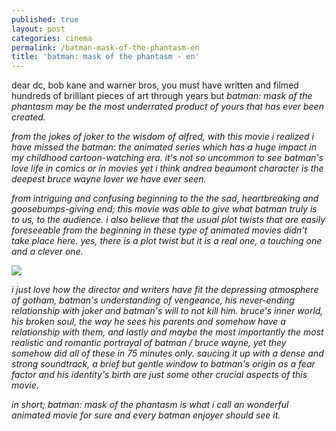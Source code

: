```yaml
---
published: true
layout: post
categories: cinema
permalink: /batman-mask-of-the-phantasm-en
title: 'batman: mask of the phantasm - en'
---
```

dear dc, bob kane and warner bros, you must have written and filmed hundreds of brilliant pieces of art through years but <i>batman: mask of the phantasm<i> may be the most underrated product of yours that has ever been created.

from the jokes of joker to the wisdom of alfred, with this movie i realized i have missed the <i>batman: the animated series<i> which has a huge impact in my childhood cartoon-watching era. it's not so uncommon to see batman's love life in comics or in movies yet i think andrea beaumont character is the deepest bruce wayne lover we have ever seen. 

from intriguing and confusing beginning to the the sad, heartbreaking and goosebumps-giving end; this movie was able to give what batman truly is to us, to the audience. i also believe that the usual plot twists that are easily foreseeable from the beginning in these type of animated movies didn't take place here. yes, there is a plot twist but it is a real one, a touching one and a clever one.

![]({{site.baseurl}}/images/batman.jpg)
  
i just love how the director and writers have fit the depressing atmosphere of gotham, batman's understanding of vengeance, his never-ending relationship with joker and batman's will to not kill him. bruce's inner world, his broken soul, the way he sees his parents and somehow have a relationship with them, and lastly and maybe the most importantly the most realistic and romantic portrayal of batman / bruce wayne, yet they somehow did all of these in 75 minutes only. saucing it up with a dense and strong soundtrack, a brief but gentle window to batman's origin as a fear factor and his identity's birth are just some other crucial aspects of this movie. 

in short; <i>batman: mask of the phantasm<i> is what i call an wonderful animated movie for sure and every batman enjoyer should see it.